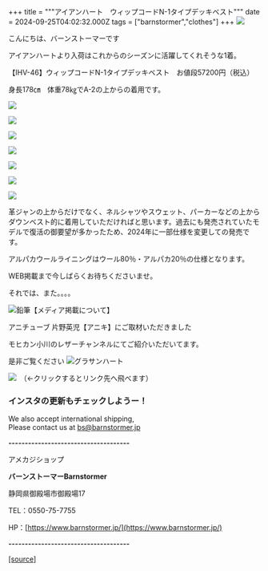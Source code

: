 +++
title = """アイアンハート　ウィップコードN-1タイプデッキベスト"""
date = 2024-09-25T04:02:32.000Z
tags = ["barnstormer","clothes"]
+++
[![](https://stat.ameba.jp/user_images/20231023/16/barnstormer-go/b2/03/p/o0420015015354743273.png)](https://ameblo.jp/barnstormer-go/entry-12825670498.html)

こんにちは、バーンストーマーです

アイアンハートより入荷はこれからのシーズンに活躍してくれそうな1着。

【IHV-46】ウィップコードN-1タイプデッキベスト　お値段57200円（税込）

身長178㎝　体重78㎏でA-2の上からの着用です。

[![](https://stat.ameba.jp/user_images/20240925/13/barnstormer-go/bf/85/j/o0466070015490407682.jpg)](https://stat.ameba.jp/user_images/20240925/13/barnstormer-go/bf/85/j/o0466070015490407682.jpg)

[![](https://stat.ameba.jp/user_images/20240925/13/barnstormer-go/46/bf/j/o0466070015490407685.jpg)](https://stat.ameba.jp/user_images/20240925/13/barnstormer-go/46/bf/j/o0466070015490407685.jpg)

[![](https://stat.ameba.jp/user_images/20240925/13/barnstormer-go/01/da/j/o0466070015490407688.jpg)](https://stat.ameba.jp/user_images/20240925/13/barnstormer-go/01/da/j/o0466070015490407688.jpg)

[![](https://stat.ameba.jp/user_images/20240925/13/barnstormer-go/8a/9b/j/o0466070015490407689.jpg)](https://stat.ameba.jp/user_images/20240925/13/barnstormer-go/8a/9b/j/o0466070015490407689.jpg)

[![](https://stat.ameba.jp/user_images/20240925/13/barnstormer-go/61/da/j/o0466070015490407691.jpg)](https://stat.ameba.jp/user_images/20240925/13/barnstormer-go/61/da/j/o0466070015490407691.jpg)

[![](https://stat.ameba.jp/user_images/20240925/13/barnstormer-go/b0/59/j/o0466070015490407692.jpg)](https://stat.ameba.jp/user_images/20240925/13/barnstormer-go/b0/59/j/o0466070015490407692.jpg)

[![](https://stat.ameba.jp/user_images/20240925/13/barnstormer-go/0e/d2/j/o0466070015490407695.jpg)](https://stat.ameba.jp/user_images/20240925/13/barnstormer-go/0e/d2/j/o0466070015490407695.jpg)

革ジャンの上からだけでなく、ネルシャツやスウェット、パーカーなどの上からダウンベスト的に着用していただければと思います。過去にも発売されていたモデルで復活の御要望が多かったため、2024年に一部仕様を変更しての発売です。

アルパカウールライニングはウール80％・アルパカ20％の仕様となります。

WEB掲載まで今しばらくお待ちくださいませ。

それでは、また。。。。

![鉛筆](https://stat100.ameba.jp/blog/ucs/img/char/char3/519.png)【メディア掲載について】

アニチューブ 片野英児【アニキ】にご取材いただきました

モヒカン小川のレザーチャンネルにてご紹介いただいてます。

是非ご覧ください ![グラサンハート](https://stat100.ameba.jp/blog/ucs/img/char/char3/148.png)

[![](https://stat.ameba.jp/user_images/20230412/16/barnstormer-go/6a/23/p/o0108010815269242493.png)](https://www.instagram.com/barnstormer_daily/)　（←クリックするとリンク先へ飛べます）

### インスタの更新もチェックしようー！

We also accept international shipping,  
Please contact us at bs@barnstormer.jp

**\-------------------------------------**

アメカジショップ

**バーンストーマーBarnstormer**

静岡県御殿場市御殿場17

TEL：0550-75-7755

HP：[https://www.barnstormer.jp/](https://www.barnstormer.jp/)

**\-------------------------------------**

[[source]](https://ameblo.jp/barnstormer-go/entry-12868860119.html)
